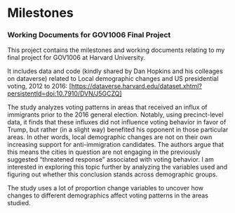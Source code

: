 # Milestones
### Working Documents for GOV1006 Final Project 

This project contains the milestones and working documents relating to my final project for GOV1006 at Harvard University.

It includes data and code (kindly shared by Dan Hopkins and his colleages on dataverse) related to Local demographic changes and US presidential voting, 2012 to 2016: [https://dataverse.harvard.edu/dataset.xhtml?persistentId=doi:10.7910/DVN/J5GCZQ]

The study analyzes voting patterns in areas that received an influx of  immigrants prior to the 2016 general election. Notably, using precinct-level data, it finds that these influxes did not influence voting behavior in favor of Trump, but rather (in a slight way) benefited his opponent in those particular areas. In other words, local demographic changes are not on their own increasing support for anti-immigration candidates. The authors argue that this means the cities in question are not engaging in the previously suggested “threatened response” associated with voting behavior. I am interested in exploring this topic further by analyzing the variables used and figuring out whether this conclusion stands across demographic groups.

The study uses a lot of proportion change variables to uncover how changes to different demographics affect voting patterns in the areas studied. 